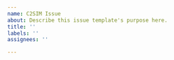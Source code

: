```yaml
---
name: C2SIM Issue
about: Describe this issue template's purpose here.
title: ''
labels: ''
assignees: ''

---
```



